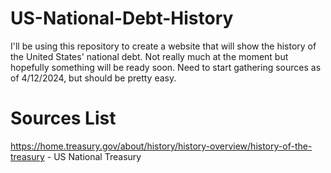 # US-National-Debt-History
I'll be using this repository to create a website that will show the history of the United States' national debt. Not really much at the moment but hopefully something will be ready soon. Need to start gathering sources as of 4/12/2024, but should be pretty easy. 

# Sources List
https://home.treasury.gov/about/history/history-overview/history-of-the-treasury - US National Treasury
